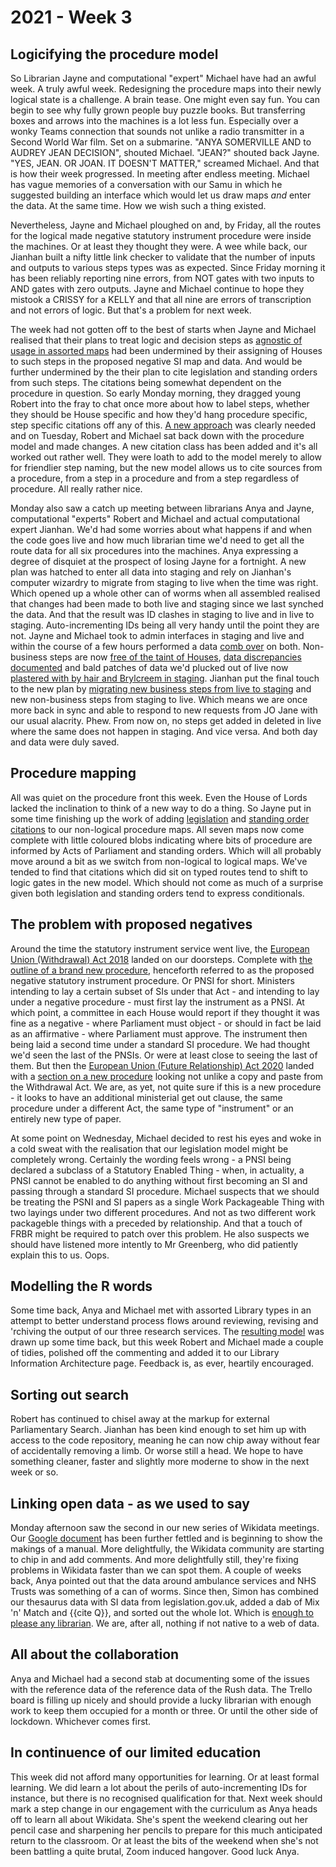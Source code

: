 # 2021 - Week 3

## Logicifying the procedure model

So Librarian Jayne and computational "expert" Michael have had an awful week. A truly awful week. Redesigning the procedure maps into their newly logical state is a challenge. A brain tease. One might even say fun. You can begin to see why fully grown people buy puzzle books. But transferring boxes and arrows into the machines is a lot less fun. Especially over a wonky Teams connection that sounds not unlike a radio transmitter in a Second World War film. Set on a submarine. "ANYA SOMERVILLE AND to AUDREY JEAN DECISION", shouted Michael. "JEAN?" shouted back Jayne. "YES, JEAN. OR JOAN. IT DOESN'T MATTER," screamed Michael. And that is how their week progressed. In meeting after endless meeting. Michael has vague memories of a conversation with our Samu in which he suggested building an interface which would let us draw maps *and* enter the data. At the same time. How we wish such a thing existed.

Nevertheless, Jayne and Michael ploughed on and, by Friday, all the routes for the logical made negative statutory instrument procedure were inside the machines. Or at least they thought they were. A wee while back, our Jianhan built a nifty little link checker to validate that the number of inputs and outputs to various steps types was as expected. Since Friday morning it has been reliably reporting nine errors, from NOT gates with two inputs to AND gates with zero outputs. Jayne and Michael continue to hope they mistook a CRISSY for a KELLY and that all nine are errors of transcription and not errors of logic. But that's a problem for next week.

The week had not gotten off to the best of starts when Jayne and Michael realised that their plans to treat logic and decision steps as [agnostic of usage in assorted maps](https://trello.com/c/5THGhk4Y/56-how-coupled-are-non-business-steps-to-procedures) had been undermined by their assigning of Houses to such steps in the proposed negative SI map and data. And would be further undermined by the their plan to cite legislation and standing orders from such steps. The citations being somewhat dependent on the procedure in question. So early Monday morning, they dragged young Robert into the fray to chat once more about how to label steps, whether they should be House specific and how they'd hang procedure specific, step specific citations off any of this. [A new approach](https://trello.com/c/D5qQJbwJ/58-add-citation-to-procedure-model) was clearly needed and on Tuesday, Robert and Michael sat back down with the procedure model and made changes. A new citation class has been added and it's all worked out rather well. They were loath to add to the model merely to allow for friendlier step naming, but the new model allows us to cite sources from a procedure, from a step in a procedure and from a step regardless of procedure. All really rather nice.

Monday also saw a catch up meeting between librarians Anya and Jayne, computational "experts" Robert and Michael and actual computational expert Jianhan. We'd had some worries about what happens if and when the code goes live and how much librarian time we'd need to get all the route data for all six procedures into the machines. Anya expressing a degree of disquiet at the prospect of losing Jayne for a fortnight. A new plan was hatched to enter all data into staging and rely on Jianhan's computer wizardry to migrate from staging to live when the time was right. Which opened up a whole other can of worms when all assembled realised that changes had been made to both live and staging since we last synched the data. And that the result was ID clashes in staging to live and in live to staging. Auto-incrementing IDs being all very handy until the point they are not. Jayne and Michael took to admin interfaces in staging and live and within the course of a few hours performed a data [comb over](https://en.wikipedia.org/wiki/Comb_over) on both. Non-business steps are now [free of the taint of Houses](https://trello.com/c/IOnQ49iY/57-remove-house-from-non-business-steps), [data discrepancies documented](https://trello.com/c/s7WmakDF/68-document-any-business-step-changes-weve-made-in-live-since-2020-12-03) and bald patches of data we'd plucked out of live now [plastered with by hair and Brylcreem in staging](https://trello.com/c/dayoejFh/70-delete-business-steps-deleted-in-live-from-staging). Jianhan put the final touch to the new plan by [migrating new business steps from live to staging](https://trello.com/c/Lon3lSnx/69-copy-new-business-steps-from-live-to-staging-maintaining-data-platform-id) and new non-business steps from staging to live. Which means we are once more back in sync and able to respond to new requests from JO Jane with our usual alacrity. Phew. From now on, no steps get added in deleted in live where the same does not happen in staging. And vice versa. And both day and data were duly saved.

## Procedure mapping

All was quiet on the procedure front this week. Even the House of Lords lacked the inclination to think of a new way to do a thing. So Jayne put in some time finishing up the work of adding [legislation](https://trello.com/c/7lQp9Pbj/186-add-legislation-citation-blobs-on-procedures) and [standing order citations](https://trello.com/c/m0zvB2Bm/218-add-standing-citation-blob-on-procedures) to our non-logical procedure maps. All seven maps now come complete with little coloured blobs indicating where bits of procedure are informed by Acts of Parliament and standing orders. Which will all probably move around a bit as we switch from non-logical to logical maps. We've tended to find that citations which did sit on typed routes tend to shift to logic gates in the new model. Which should not come as much of a surprise given both legislation and standing orders tend to express conditionals.

## The problem with proposed negatives

Around the time the statutory instrument service went live, the [European Union (Withdrawal) Act 2018](https://www.legislation.gov.uk/ukpga/2018/16/contents/enacted) landed on our doorsteps. Complete with [the outline of a brand new procedure](https://www.legislation.gov.uk/ukpga/2018/16/schedule/7/enacted#schedule-7-paragraph-17), henceforth referred to as the proposed negative statutory instrument procedure. Or PNSI for short. Ministers intending to lay a certain subset of SIs under that Act - and intending to lay under a negative procedure - must first lay the instrument as a PNSI. At which point, a committee in each House would report if they thought it was fine as a negative - where Parliament must object - or should in fact be laid as an affirmative - where Parliament must approve. The instrument then being laid a second time under a standard SI procedure. We had thought we'd seen the last of the PNSIs. Or were at least close to seeing the last of them. But then the [European Union (Future Relationship) Act 2020](https://www.legislation.gov.uk/ukpga/2020/29/enacted) landed with a [section on a new procedure](https://www.legislation.gov.uk/ukpga/2020/29/enacted#schedule-5-paragraph-8) looking not unlike a copy and paste from the Withdrawal Act. We are, as yet, not quite sure if this is a new procedure - it looks to have an additional ministerial get out clause, the same procedure under a different Act, the same type of "instrument" or an entirely new type of paper.

At some point on Wednesday, Michael decided to rest his eyes and woke in a cold sweat with the realisation that our legislation model might be completely wrong. Certainly the wording feels wrong - a PNSI being declared a subclass of a Statutory Enabled Thing - when, in actuality, a PNSI cannot be enabled to do anything without first becoming an SI and passing through a standard SI procedure. Michael suspects that we should be treating the PSNI and SI papers as a single Work Packageable Thing with two layings under two different procedures. And not as two different work packageble things with a preceded by relationship. And that a touch of FRBR might be required to patch over this problem. He also suspects we should have listened more intently to Mr Greenberg, who did patiently explain this to us. Oops.

## Modelling the R words

Some time back, Anya and Michael met with assorted Library types in an attempt to better understand process flows around reviewing, revising and 'rchiving the output of our three research services. The [resulting model](https://ukparliament.github.io/ontologies/record-review/record-review-ontology.html) was drawn up some time back, but this week Robert and Michael made a couple of tidies, polished off the commenting and added it to our Library Information Architecture page. Feedback is, as ever, heartily encouraged.

## Sorting out search

Robert has continued to chisel away at the markup for external Parliamentary Search. Jianhan has been kind enough to set him up with access to the code repository, meaning he can now chip away without fear of accidentally removing a limb. Or worse still a head. We hope to have something cleaner, faster and slightly more moderne to show in the next week or so.

## Linking open data - as we used to say

Monday afternoon saw the second in our new series of Wikidata meetings. Our [Google document](https://docs.google.com/document/d/1_MjxU_SKHPHvXa6mcFN0gOz6rRgO-kfKz9wD2tMH5RE/edit?usp=sharing) has been further fettled and is beginning to show the makings of a manual. More delightfully, the Wikidata community are starting to chip in and add comments. And more delightfully still, they're fixing problems in Wikidata faster than we can spot them. A couple of weeks back, Anya pointed out that the data around ambulance services and NHS Trusts was something of a can of worms. Since then, Simon has combined our thesaurus data with SI data from legislation.gov.uk, added a dab of Mix 'n' Match and {{cite Q}}, and sorted out the whole lot. Which is [enough to please any librarian](https://twitter.com/bitten_/status/1352532688008323072?s=20). We are, after all, nothing if not native to a web of data.

## All about the collaboration

Anya and Michael had a second stab at documenting some of the issues with the reference data of the reference data of the Rush data. The Trello board is filling up nicely and should provide a lucky librarian with enough work to keep them occupied for a month or three. Or until the other side of lockdown. Whichever comes first.

## In continuence of our limited education

This week did not afford many opportunities for learning. Or at least formal learning. We did learn a lot about the perils of auto-incrementing IDs for instance, but there is no recognised qualification for that. Next week should mark a step change in our engagement with the curriculum as Anya heads off to learn all about Wikidata. She's spent the weekend clearing out her pencil case and sharpening her pencils to prepare for this much anticipated return to the classroom. Or at least the bits of the weekend when she's not been battling a quite brutal, Zoom induced hangover. Good luck Anya.





